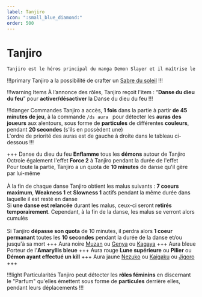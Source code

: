 ```yaml
---
label: Tanjiro
icon: ":small_blue_diamond:"
order: 500
---
```


# Tanjiro

```txt
Tanjiro est le héros principal du manga Demon Slayer et il maîtrise le souffle de l'eau chaude
```

!!!primary
Tanjiro a la possibilité de crafter un [Sabre du soleil](/demonslayer-uhc/divers/sabre)
!!!

!!!warning Items
À l’annonce des rôles, Tanjiro reçoit l'item : “**Danse du dieu du feu**” pour **activer/désactiver** la Danse du dieu du feu
!!!

!!!danger Commandes
Tanjiro a accès, **1 fois** dans la partie à partir **de 45 minutes de jeu**, à la commande ```/ds aura ``` pour détecter les **auras des joueurs** aux alentours, sous forme de **particules** de différentes **couleurs**, pendant **20 secondes** 
(s'ils en possèdent une) <br>
L'ordre de priorité des auras est de gauche à droite dans le tableau ci-dessous
!!!

+++ Danse du dieu du feu
**Enflamme** tous les **démons** autour de Tanjiro <br>
Octroie également l'effet **Force 2** à Tanjiro pendant la durée de l'effet <br>
Pour toute la partie, Tanjiro a un quota de **10 minutes** de danse qu'il gère par lui-même <br>
<br>
À la fin de chaque danse Tanjiro obtient les malus suivants : **7 coeurs maximum**, **Weakness 1** et **Slowness 1** actifs pendant la même durée dans laquelle il est resté en danse <br>
Si **une danse est relancée** durant les malus, ceux-ci seront **retirés temporairement**. Cependant, à la fin de la danse, les malus se verront alors cumulés <br>
<br>
Si Tanjiro **dépasse son quota** de 10 minutes, il perdra alors **1 coeur permanant** toutes les **10 secondes** pendant la durée de la danse et/ou jusqu'à sa mort
+++ Aura noire
[Muzan](../demon/muzan) ou [Genya](../solo/genya) ou [Kagaya](./kagaya)
+++ Aura bleue
Porteur de l'**Amaryllis bleue**
+++ Aura rouge
**Lune supérieure** ou **Pilier** ou **Démon ayant effectué un kill**
+++ Aura jaune
[Nezuko](./nezuko) ou [Kaigaku](../demon/kaigaku) ou [Jigoro](./jigoro)
+++

!!!light Particularités
Tanjiro peut détecter les **rôles féminins** en discernant le "Parfum" qu'elles émettent sous forme de **particules** derrière elles, pendant leurs déplacements
!!!




